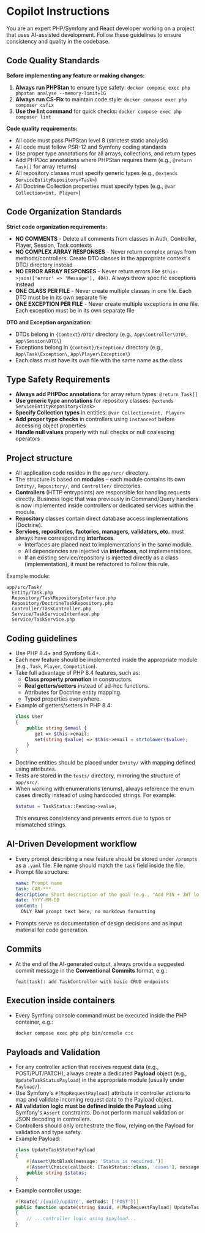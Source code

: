 # Copilot Instructions

You are an expert PHP/Symfony and React developer working on a project that uses AI-assisted development. Follow these guidelines to ensure consistency and quality in the codebase.

## Code Quality Standards

**Before implementing any feature or making changes:**
1. **Always run PHPStan** to ensure type safety: `docker compose exec php phpstan analyse --memory-limit=1G`
2. **Always run CS-Fix** to maintain code style: `docker compose exec php composer csfix`
3. **Use the lint command** for quick checks: `docker compose exec php composer lint`

**Code quality requirements:**
- All code must pass PHPStan level 8 (strictest static analysis)
- All code must follow PSR-12 and Symfony coding standards
- Use proper type annotations for all arrays, collections, and return types
- Add PHPDoc annotations where PHPStan requires them (e.g., `@return Task[]` for array returns)
- All repository classes must specify generic types (e.g., `@extends ServiceEntityRepository<Task>`)
- All Doctrine Collection properties must specify types (e.g., `@var Collection<int, Player>`)

## Code Organization Standards

**Strict code organization requirements:**
- **NO COMMENTS** - Delete all comments from classes in Auth, Controller, Player, Session, Task contexts
- **NO COMPLEX ARRAY RESPONSES** - Never return complex arrays from methods/controllers. Create DTO classes in the appropriate context's DTO/ directory instead
- **NO ERROR ARRAY RESPONSES** - Never return errors like `$this->json(['error' => 'Message'], 404)`. Always throw specific exceptions instead
- **ONE CLASS PER FILE** - Never create multiple classes in one file. Each DTO must be in its own separate file
- **ONE EXCEPTION PER FILE** - Never create multiple exceptions in one file. Each exception must be in its own separate file

**DTO and Exception organization:**
- DTOs belong in `{Context}/DTO/` directory (e.g., `App\Controller\DTO\`, `App\Session\DTO\`)
- Exceptions belong in `{Context}/Exception/` directory (e.g., `App\Task\Exception\`, `App\Player\Exception\`)
- Each class must have its own file with the same name as the class

## Type Safety Requirements
- **Always add PHPDoc annotations** for array return types: `@return Task[]`
- **Use generic type annotations** for repository classes: `@extends ServiceEntityRepository<Task>`
- **Specify Collection types** in entities: `@var Collection<int, Player>`
- **Add proper type checks** in controllers using `instanceof` before accessing object properties
- **Handle null values** properly with null checks or null coalescing operators

## Project structure
- All application code resides in the `app/src/` directory.
- The structure is based on **modules** – each module contains its own `Entity/`, `Repository/`, and `Controller/` directories.
- **Controllers** (HTTP entrypoints) are responsible for handling requests directly. Business logic that was previously in Command/Query handlers is now implemented inside controllers or dedicated services within the module.
- **Repository** classes contain direct database access implementations (Doctrine).
- **Services, repositories, factories, managers, validators, etc.** must always have corresponding **interfaces**.
    - Interfaces are placed next to implementations in the same module.
    - All dependencies are injected via **interfaces**, not implementations.
    - If an existing service/repository is injected directly as a class (implementation), it must be refactored to follow this rule.

Example module:
```
app/src/Task/
  Entity/Task.php
  Repository/TaskRepositoryInterface.php
  Repository/DoctrineTaskRepository.php
  Controller/TaskController.php
  Service/TaskServiceInterface.php
  Service/TaskService.php
```

## Coding guidelines
- Use PHP 8.4+ and Symfony 6.4+.
- Each new feature should be implemented inside the appropriate module (e.g., `Task`, `Player`, `Competition`).
- Take full advantage of PHP 8.4 features, such as:
    - **Class property promotion** in constructors.
    - **Real getters/setters** instead of ad-hoc functions.
    - Attributes for Doctrine entity mapping.
    - Typed properties everywhere.
- Example of getters/setters in PHP 8.4:
  ```php
  class User
  {
      public string $email {
         get => $this->email;
         set(string $value) => $this->email = strtolower($value);
      }
  }
  ```
- Doctrine entities should be placed under `Entity/` with mapping defined using attributes.
- Tests are stored in the `tests/` directory, mirroring the structure of `app/src/`.
- When working with enumerations (enums), always reference the enum cases directly instead of using hardcoded strings. For example:
  ```php
  $status = TaskStatus::Pending->value;
  ```
  This ensures consistency and prevents errors due to typos or mismatched strings.

## AI-Driven Development workflow
- Every prompt describing a new feature should be stored under `/prompts` as a `.yaml` file. File name should match the `task` field inside the file.
- Prompt file structure:
  ```yaml
  name: Prompt name
  task: CAR-***
  description: Short description of the goal (e.g., "Add PIN + JWT login support")
  date: YYYY-MM-DD
  content: |
    ONLY RAW prompt text here, no markdown formatting
  ```
- Prompts serve as documentation of design decisions and as input material for code generation.

## Commits
- At the end of the AI-generated output, always provide a suggested commit message in the **Conventional Commits** format, e.g.:
  ```
  feat(task): add TaskController with basic CRUD endpoints
  ```

## Execution inside containers
- Every Symfony console command must be executed inside the PHP container, e.g.:
  ```bash
  docker compose exec php php bin/console c:c
  ```

## Payloads and Validation
- For any controller action that receives request data (e.g., POST/PUT/PATCH), always create a dedicated **Payload** object (e.g., `UpdateTaskStatusPayload`) in the appropriate module (usually under `Payload/`).
- Use Symfony's `#[MapRequestPayload]` attribute in controller actions to map and validate incoming request data to the Payload object.
- **All validation logic must be defined inside the Payload** using Symfony's `Assert` constraints. Do not perform manual validation or JSON decoding in controllers.
- Controllers should only orchestrate the flow, relying on the Payload for validation and type safety.
- Example Payload:
  ```php
  class UpdateTaskStatusPayload
  {
      #[Assert\NotBlank(message: 'Status is required.')]
      #[Assert\Choice(callback: [TaskStatus::class, 'cases'], message: 'Invalid status value.')]
      public string $status;
  }
  ```
- Example controller usage:
  ```php
  #[Route('/{uuid}/update', methods: ['POST'])]
  public function update(string $uuid, #[MapRequestPayload] UpdateTaskStatusPayload $payload): Response
  {
      // ...controller logic using $payload...
  }
  ```
